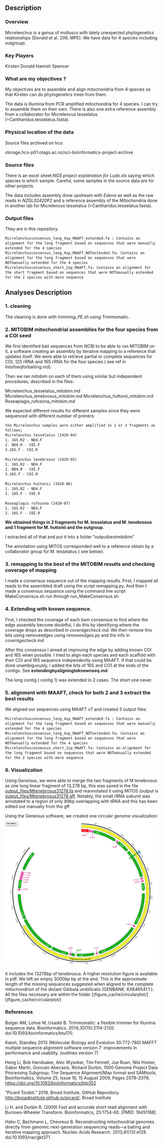 ## Description

### Overview

Micrelenchus is a genus of molluscs with lately unexpected phylogenetics relationships (Donald et al. 206, MPE). We have data for 4 species including outgroup).


### Key Players

Kirsten Donald 
Hamish Spencer

### What are my objectives ?

My objectives are to assemble and align mitochondria from 4 species so that Kirsten can do phylogenetics trees from them. 

The data is Illumina from PCR amplified mitochondria for 4 species. I can try to assemble them on their own. There is also one extra reference assembly from a collaborator for Micrelencus tesselatus (=Cantharidus.tesselatus.fasta).
 
### Physical location of the data


Source files archived on hcs:

storage.hcs-p01.otago.ac.nz/sci-bioinformatics-project-archive

### Source files
There is an excel sheet:*NGS project explanation for Ludo.xls* saying which species is which sample. Careful, some samples in the source data are for other projects.
  
The data  includes assembly done upstream with *Edena* as well as the raw reads in *NZGL02420P2* and a reference assembly 
of  the Mitochondria done in another lab for Micrelencus tesselatus (=Cantharidus.tesselatus.fasta).
  
### Output files

They are in this repository.

```
Micrelenchusconsensus_long_4sp_MAAFT_extended.fa : Contains an alignment for the long fragment based on sequences that were manually extended for the 4 species
Micrelenchusconsensus_long_4sp_MAAFT_NOTextended.fa: Contains an alignment for the long fragment based on sequences that were NOTmanually extended for the 4 species 
Micrelenchusconsensus_short_2sp_MAAFT.fa: Contains an alignment for the short fragment based on sequences that were NOTmanually extended for the 2 species with more sequence 
```


## Analyses Description

### 1. cleaning

The cleaning is done with *trimming_PE.sh* using Trimmomatic.


### 2. MITOBIM mitochondrial assemblies for the four species from a COI seed



We first identified bait sequences from NCBI to be able to run MITOBIM on it, a software creating an assembly by iterative mapping to a reference that updates itself. We were able to retrieve partial or complete sequences for COI, 12S rRNA and 16S rRNA for the four species ( see ref in listofseqforbaiting.md).

Then we ran mitobim on each of them using similar but independent procedures, described in the files:

Micrelenchus_tesselatus_mitobim.md
Micrelenchus_tenebrosus_mitobim.md
Micrelenchus_huttonii_mitobim.md
Roseaplagis_rufozona_mitobim.md

We expected different results for different samples since they were sequenced with different number of primers:

```
the Micrelenchus samples were either amplified in 2 or 3 fragments as follows;
Micrelenchus tesselatus (2420-04) 
1. 16S.R2 - ND4.F 
2. ND4.R - COI.F
3.16S.F - COI.R
 
Micrelenchus tenebrosus (2420-05)
1. 16S.R2 - ND4.F 
2. ND4.R - COI.F
3.16S.F - COI.R
 
Micrelenchus huttonii (2420-06)
1. 16S.R2 - ND4.F 
2. 16S.F - COI.R
 
Roseaplagis rufozona (2420-07)
1. 16S.R2 - ND4.F 
2. 16S.F - COI.R
```

**We obtained things in 2 fragments for M. tesselatus and M. tenebrosus and 1 fragment for M. huttonii and the outgroup.**

 I extracted all of that and put it into a folder "outputbestmitobim"

The annotation using MITOS corresponded well to a reference obtain by a collaborator group for M. tesselatus ( see below).






### 3. remapping to the best of the MITOBIM results and checking coverage of mapping


I made a consensus sequence out of the mapping results. First, I mapped all reads to the assembled draft using the script remapping.py. And then I made a consensus sequence using the command line script MakeConsensus.sh run through run_MakeConsensus.sh.


### 4. Extending with known sequence.

First, I checked the coverage of each bam consensus to find where the edge assembly become doubtful, I do this by identifying where the coverage drops as described in *coveragecheck.md*. We then remove this bits using removeedges using *removeedges.py* and the info in *coveragecheck.md*

After this consensus I aimed at improving the edge by adding known COI and 16S when possible. I tried to align each species and each scaffold with their COI and 16S sequence independently using MAAFT. If that could be done unambiguously, I added the bits of 16S and CO1 at the ends of the contigs.  See **extendingbyaligningtoknownseq.md**.

The long contig ( contig 1) was extended in 2 cases. The short one never.



### 5. alignment with MAAFT, check for both 2 and 3 extract the best results

We aligned our sequences using MAAFT v7 and created 3 output files:
```
Micrelenchusconsensus_long_4sp_MAAFT_extended.fa : Contains an alignment for the long fragment based on sequences that were manually extended for the 4 species
Micrelenchusconsensus_long_4sp_MAAFT_NOTextended.fa: Contains an alignment for the long fragment based on sequences that were NOTmanually extended for the 4 species 
Micrelenchusconsensus_short_2sp_MAAFT.fa: Contains an alignment for the long fragment based on sequences that were NOTmanually extended for the 2 species with more sequence 
```


### 6. Visualization

Using Geneious, we were able to merge the two fragments of M tenebrosus as one long linear fragment of 13,278 bp, this was saved in the file [output_files/Mtenebrosus31278.fa](output_files/Mtenebrosus31278.fa)  and reannotated it using MITOS (output is [output_files/Mtenebrosus31278.gff](output_files/Mtenebrosus31278.gff). Notably, the small rRNA subunit was annotated to a region of only 89bp overlapping with tRNA and this has been edited out manually from the gff

Using the Geneious software, we created one circular genome visualization:
![figure_cache/CircularGenome.png](figure_cache/circularplot/CircularGenome.png) 

It includes the 13278bp of tenebrosus. A higher resolution figure is available in pdf. We  left an empty 3000bp bp at the end. This is the approximate length of the missing sequences suggested when aligned to the complete mitochondrion of the distant Gibbula umbilicalis (GENBANK: KX646541.1 ). All the files necessary are within the folder [(figure_cache/circularplot/]((figure_cache/circularplot/)





### References

Bolger AM, Lohse M, Usadel B. Trimmomatic: a flexible trimmer for Illumina sequence data. Bioinformatics. 2014;30(15):2114-2120. doi:10.1093/bioinformatics/btu170.

Katoh, Standley 2013 (Molecular Biology and Evolution 30:772-780) 
MAFFT multiple sequence alignment software version 7: improvements in performance and usability. 
(outlines version 7)

Heng Li, Bob Handsaker, Alec Wysoker, Tim Fennell, Jue Ruan, Nils Homer, Gabor Marth, Goncalo Abecasis, Richard Durbin, 1000 Genome Project Data Processing Subgroup; The Sequence Alignment/Map format and SAMtools, Bioinformatics, Volume 25, Issue 16, 15 August 2009, Pages 2078–2079, https://doi.org/10.1093/bioinformatics/btp352

“Picard Toolkit.” 2018. Broad Institute, GitHub Repository. http://broadinstitute.github.io/picard/; Broad Institute

Li H. and Durbin R. (2009) Fast and accurate short read alignment with Burrows-Wheeler Transform. Bioinformatics, 25:1754-60. [PMID: 19451168]

Hahn C, Bachmann L, Chevreux B. Reconstructing mitochondrial genomes directly from genomic next-generation sequencing reads—a baiting and iterative mapping approach. Nucleic Acids Research. 2013;41(13):e129. doi:10.1093/nar/gkt371.
